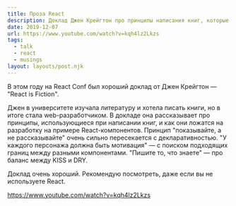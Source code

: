 ```yaml
---
title: Проза React
description: Доклад Джен Крейгтон про принципы написания книг, которые могут быть полезны при разработке компонентов
date: 2019-12-07
url: https://www.youtube.com/watch?v=kqh4lz2Lkzs
tags:
  - talk
  - react
  - musings
layout: layouts/post.njk
---
```

В этом году на React Conf был хороший доклад от Джен Крейгтон — "React is Fiction".

Джен в университете изучала литературу и хотела писать книги, но в итоге стала web-разработчиком. В докладе она рассказывает про принципы, использующиеся при написании книг, и как они ложатся на разработку на примере React-компонентов. Принцип "показывайте, а не рассказывайте" очень сильно пересекается с декларативностью. "У каждого персонажа должна быть мотивация" — с поиском подходящих границ между разными компонентами. "Пишите то, что знаете" — про баланс между KISS и DRY.

Доклад очень хороший. Рекомендую посмотреть, даже если вы не используете React.

https://www.youtube.com/watch?v=kqh4lz2Lkzs
